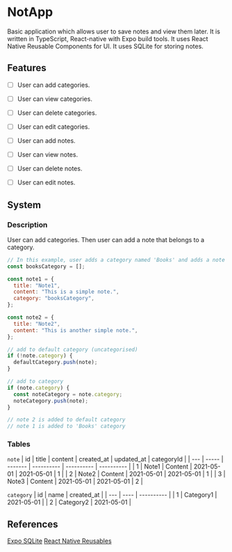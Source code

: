 # NotApp

Basic application which allows user to save notes and view them later.
It is written in TypeScript, React-native with Expo build tools.
It uses React Native Reusable Components for UI.
It uses SQLite for storing notes.

## Features

- [ ] User can add categories.
- [ ] User can view categories.
- [ ] User can delete categories.
- [ ] User can edit categories.

- [ ] User can add notes.
- [ ] User can view notes.
- [ ] User can delete notes.
- [ ] User can edit notes.

## System

### Description

User can add categories. Then user can add a note that belongs to a category.

```js
// In this example, user adds a category named 'Books' and adds a note to it.
const booksCategory = [];

const note1 = {
  title: "Note1",
  content: "This is a simple note.",
  category: "booksCategory",
};

const note2 = {
  title: "Note2",
  content: "This is another simple note.",
};

// add to default category (uncategorised)
if (!note.category) {
  defaultCategory.push(note);
}

// add to category
if (note.category) {
  const noteCategory = note.category;
  noteCategory.push(note);
}

// note 2 is added to default category
// note 1 is added to 'Books' category
```

### Tables

`note`
| id | title | content | created_at | updated_at | categoryId |
| --- | ----- | ------- | ---------- | ---------- | ---------- |
| 1 | Note1 | Content | 2021-05-01 | 2021-05-01 | 1 |
| 2 | Note2 | Content | 2021-05-01 | 2021-05-01 | 1 |
| 3 | Note3 | Content | 2021-05-01 | 2021-05-01 | 2 |

`category`
| id | name | created_at |
| --- | ---- | ---------- |
| 1 | Category1 | 2021-05-01 |
| 2 | Category2 | 2021-05-01 |

## References

[Expo SQLite](https://docs.expo.dev/versions/latest/sdk/sqlite)
[React Native Reusables](https://rnr-docs.vercel.app/)
